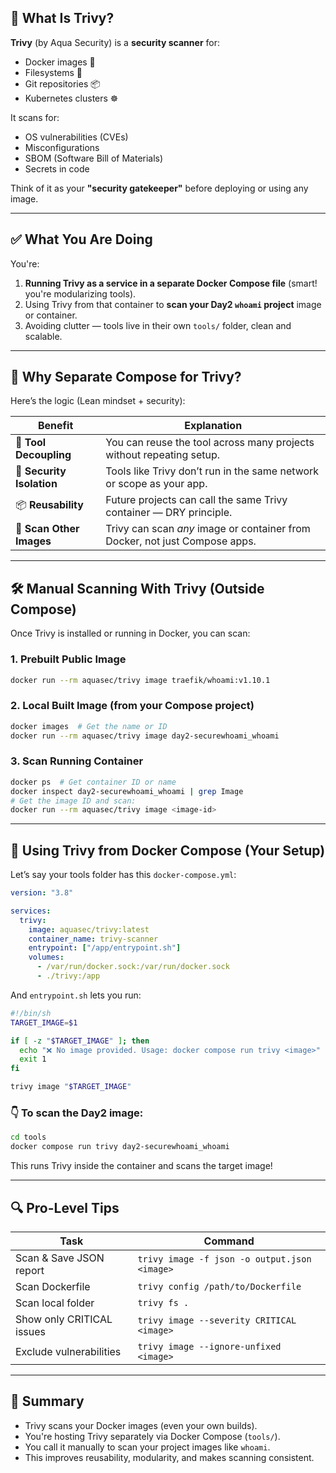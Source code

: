 ## 🧠 **What Is Trivy?**

**Trivy** (by Aqua Security) is a **security scanner** for:
- Docker images 🐳
- Filesystems 📁
- Git repositories 📦
- Kubernetes clusters ☸️

It scans for:
- OS vulnerabilities (CVEs)
- Misconfigurations
- SBOM (Software Bill of Materials)
- Secrets in code

Think of it as your **"security gatekeeper"** before deploying or using any image.

---

## ✅ **What You Are Doing**

You're:
1. **Running Trivy as a service in a separate Docker Compose file** (smart! you're modularizing tools).
2. Using Trivy from that container to **scan your Day2 `whoami` project** image or container.
3. Avoiding clutter — tools live in their own `tools/` folder, clean and scalable.

---

## 🔁 Why Separate Compose for Trivy?

Here’s the logic (Lean mindset + security):

| Benefit                        | Explanation                                                                 |
|-------------------------------|-----------------------------------------------------------------------------|
| 🔧 **Tool Decoupling**        | You can reuse the tool across many projects without repeating setup.       |
| 🔐 **Security Isolation**     | Tools like Trivy don’t run in the same network or scope as your app.       |
| 📦 **Reusability**            | Future projects can call the same Trivy container — DRY principle.         |
| 🧪 **Scan Other Images**      | Trivy can scan *any* image or container from Docker, not just Compose apps.|

---

## 🛠️ Manual Scanning With Trivy (Outside Compose)

Once Trivy is installed or running in Docker, you can scan:

### 1. **Prebuilt Public Image**
```bash
docker run --rm aquasec/trivy image traefik/whoami:v1.10.1
```

### 2. **Local Built Image (from your Compose project)**
```bash
docker images  # Get the name or ID
docker run --rm aquasec/trivy image day2-securewhoami_whoami
```

### 3. **Scan Running Container**
```bash
docker ps  # Get container ID or name
docker inspect day2-securewhoami_whoami | grep Image
# Get the image ID and scan:
docker run --rm aquasec/trivy image <image-id>
```

---

## 🤖 Using Trivy from Docker Compose (Your Setup)

Let’s say your tools folder has this `docker-compose.yml`:

```yaml
version: "3.8"

services:
  trivy:
    image: aquasec/trivy:latest
    container_name: trivy-scanner
    entrypoint: ["/app/entrypoint.sh"]
    volumes:
      - /var/run/docker.sock:/var/run/docker.sock
      - ./trivy:/app
```

And `entrypoint.sh` lets you run:
```bash
#!/bin/sh
TARGET_IMAGE=$1

if [ -z "$TARGET_IMAGE" ]; then
  echo "❌ No image provided. Usage: docker compose run trivy <image>"
  exit 1
fi

trivy image "$TARGET_IMAGE"
```

### 👇 To scan the Day2 image:

```bash
cd tools
docker compose run trivy day2-securewhoami_whoami
```

This runs Trivy inside the container and scans the target image!

---

## 🔍 Pro-Level Tips

| Task                      | Command                                                                            |
|---------------------------|-------------------------------------------------------------------------------------|
| Scan & Save JSON report   | `trivy image -f json -o output.json <image>`                                       |
| Scan Dockerfile           | `trivy config /path/to/Dockerfile`                                                 |
| Scan local folder         | `trivy fs .`                                                                        |
| Show only CRITICAL issues| `trivy image --severity CRITICAL <image>`                                          |
| Exclude vulnerabilities   | `trivy image --ignore-unfixed <image>`                                            |

---

## 📌 Summary

- Trivy scans your Docker images (even your own builds).
- You're hosting Trivy separately via Docker Compose (`tools/`).
- You call it manually to scan your project images like `whoami`.
- This improves reusability, modularity, and makes scanning consistent.
